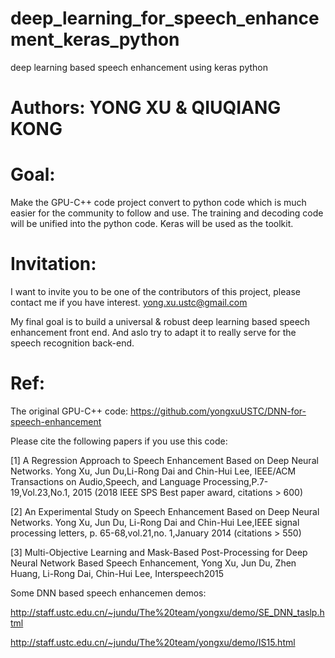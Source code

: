 # deep_learning_for_speech_enhancement_keras_python
deep learning based speech enhancement using keras python

# Authors: YONG XU & QIUQIANG KONG

# Goal:
Make the GPU-C++ code project convert to python code which is much easier for the community to follow and use. The training and decoding code will be unified into the python code. Keras will be used as the toolkit.

# Invitation:
I want to invite you to be one of the contributors of this project, please contact me if you have interest. yong.xu.ustc@gmail.com

My final goal is to build a universal & robust deep learning based speech enhancement front end. And aslo try to adapt it to really serve for the speech recognition back-end.

# Ref:
The original GPU-C++ code: https://github.com/yongxuUSTC/DNN-for-speech-enhancement

Please cite the following papers if you use this code:

[1] A Regression Approach to Speech Enhancement Based on Deep Neural Networks. 
Yong Xu, Jun Du,Li-Rong Dai and Chin-Hui Lee, IEEE/ACM Transactions on Audio,Speech, and Language Processing,P.7-19,Vol.23,No.1, 2015 (2018 IEEE SPS Best paper award, citations > 600)

[2] An Experimental Study on Speech Enhancement Based on Deep Neural Networks. 
Yong Xu, Jun Du, Li-Rong Dai and Chin-Hui Lee,IEEE signal processing letters, p. 65-68,vol.21,no. 1,January 2014 (citations > 550)

[3] Multi-Objective Learning and Mask-Based Post-Processing for Deep Neural Network Based Speech Enhancement, 
Yong Xu, Jun Du, Zhen Huang, Li-Rong Dai, Chin-Hui Lee, Interspeech2015

Some DNN based speech enhancemen demos:

http://staff.ustc.edu.cn/~jundu/The%20team/yongxu/demo/SE_DNN_taslp.html

http://staff.ustc.edu.cn/~jundu/The%20team/yongxu/demo/IS15.html
